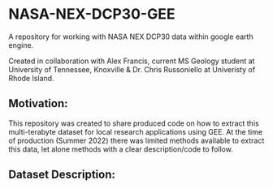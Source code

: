 # NASA-NEX-DCP30-GEE
A repository for working with NASA NEX DCP30 data within google earth engine.

Created in collaboration with Alex Francis, current MS Geology student at University of Tennessee, Knoxville & Dr. Chris Russoniello at Univeristy of Rhode Island.

## Motivation:
This repository was created to share produced code on how to extract this multi-terabyte dataset for local research applications using GEE. At the time of production (Summer 2022) there was limited methods available to extract this data, let alone methods with a clear description/code to follow.

## Dataset Description: 

